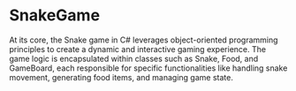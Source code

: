 # SnakeGame
At its core, the Snake game in C# leverages object-oriented programming principles to create a dynamic and interactive gaming experience. The game logic is encapsulated within classes such as Snake, Food, and GameBoard, each responsible for specific functionalities like handling snake movement, generating food items, and managing game state.
